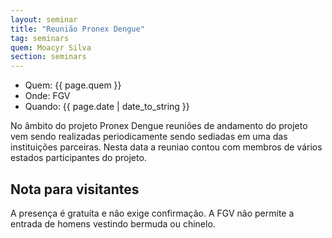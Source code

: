 ```yaml
---
layout: seminar
title: "Reunião Pronex Dengue"
tag: seminars
quem: Moacyr Silva
section: seminars
---
```


- Quem: {{ page.quem }}
- Onde: FGV
- Quando: {{ page.date | date_to_string }}

No âmbito do projeto Pronex Dengue  reuniões de andamento do
projeto vem sendo realizadas periodicamente sendo sediadas em uma das
instituições parceiras. Nesta data a reuniao contou com membros
de vários estados participantes do projeto.

## Nota para visitantes

A presença é gratuíta e não exige confirmação. A FGV não permite a
entrada de homens vestindo bermuda ou chinelo. 
